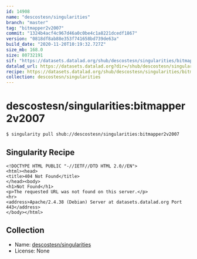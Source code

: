 ```yaml
---
id: 14908
name: "descostesn/singularities"
branch: "master"
tag: "bitmapper2v2007"
commit: "1324b4acf4c967d46a0c0be4c1a8221dcedf1867"
version: "0818df8ab88e353f741658bd739de63a"
build_date: "2020-11-20T10:19:32.727Z"
size_mb: 168.0
size: 80732191
sif: "https://datasets.datalad.org/shub/descostesn/singularities/bitmapper2v2007/2020-11-20-1324b4ac-0818df8a/0818df8ab88e353f741658bd739de63a.sif"
datalad_url: https://datasets.datalad.org?dir=/shub/descostesn/singularities/bitmapper2v2007/2020-11-20-1324b4ac-0818df8a/
recipe: https://datasets.datalad.org/shub/descostesn/singularities/bitmapper2v2007/2020-11-20-1324b4ac-0818df8a/Singularity
collection: descostesn/singularities
---
```


# descostesn/singularities:bitmapper2v2007

```bash
$ singularity pull shub://descostesn/singularities:bitmapper2v2007
```

## Singularity Recipe

```singularity
<!DOCTYPE HTML PUBLIC "-//IETF//DTD HTML 2.0//EN">
<html><head>
<title>404 Not Found</title>
</head><body>
<h1>Not Found</h1>
<p>The requested URL was not found on this server.</p>
<hr>
<address>Apache/2.4.38 (Debian) Server at datasets.datalad.org Port 443</address>
</body></html>
```

## Collection

 - Name: [descostesn/singularities](https://github.com/descostesn/singularities)
 - License: None

